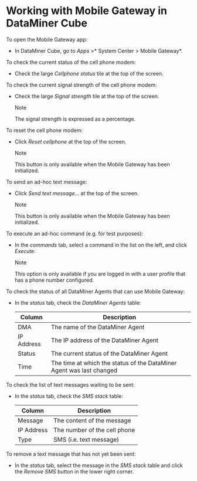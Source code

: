 # Working with Mobile Gateway in DataMiner Cube

To open the Mobile Gateway app:

- In DataMiner Cube, go to *Apps* >* System Center \> Mobile Gateway*.

To check the current status of the cell phone modem:

- Check the large *Cellphone status* tile at the top of the screen.

To check the current signal strength of the cell phone modem:

- Check the large *Signal strength* tile at the top of the screen.

    > [!NOTE]
    > The signal strength is expressed as a percentage.

To reset the cell phone modem:

- Click *Reset cellphone* at the top of the screen.

    > [!NOTE]
    > This button is only available when the Mobile Gateway has been initialized.

To send an ad-hoc text message:

- Click *Send text message...* at the top of the screen.

    > [!NOTE]
    > This button is only available when the Mobile Gateway has been initialized.

To execute an ad-hoc command (e.g. for test purposes):

- In the *commands* tab, select a command in the list on the left, and click *Execute*.

    > [!NOTE]
    > This option is only available if you are logged in with a user profile that has a phone number configured.

To check the status of all DataMiner Agents that can use Mobile Gateway:

- In the *status* tab, check the *DataMiner Agents* table:

    | Column   | Description                                                          |
    |------------|----------------------------------------------------------------------|
    | DMA        | The name of the DataMiner Agent                                      |
    | IP Address | The IP address of the DataMiner Agent                                |
    | Status     | The current status of the DataMiner Agent                            |
    | Time       | The time at which the status of the DataMiner Agent was last changed |

To check the list of text messages waiting to be sent:

- In the *status* tab, check the *SMS stack* table:

    | Column   | Description                  |
    |------------|------------------------------|
    | Message    | The content of the message   |
    | IP Address | The number of the cell phone |
    | Type       | SMS (i.e. text message)      |

To remove a text message that has not yet been sent:

- In the *status* tab, select the message in the *SMS stack* table and click the *Remove SMS* button in the lower right corner.
